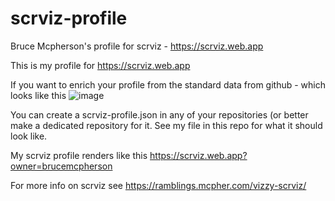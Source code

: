 # scrviz-profile
Bruce Mcpherson's profile for scrviz - https://scrviz.web.app

This is my profile for https://scrviz.web.app

If you want to enrich your profile from the standard data from github - which looks like this
![image](https://user-images.githubusercontent.com/1894020/110619521-d5ab1e80-818f-11eb-82a7-3e1f2c178c30.png)

You can create a scrviz-profile.json in any of your repositories (or better make a dedicated repository for it. See my file in this repo for what it should look like.

My scrviz profile renders like this
https://scrviz.web.app?owner=brucemcpherson

For more info on scrviz see https://ramblings.mcpher.com/vizzy-scrviz/
